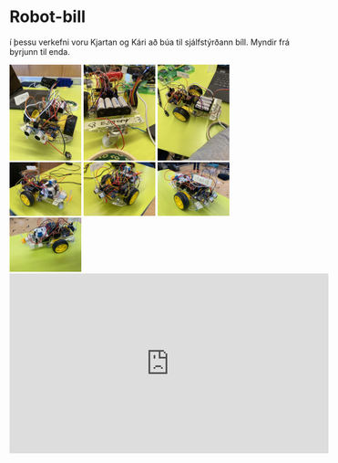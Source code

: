 # Robot-bill
í þessu verkefni voru Kjartan og Kári að búa til sjálfstýrðann bíll.
Myndir frá byrjunn til enda.


<img src= https://github.com/Kjartan06/Robot-bill/blob/main/Redo/04E06FA5-2544-491D-9DF9-96B246FAB65C%20(1).JPG width="25%" height="25%">
<img src= https://github.com/Kjartan06/Robot-bill/blob/main/Redo/2C803302-92E1-4D02-879C-39807A0E5B1D%20(1).JPG (1).JPG width="25%" height="25%">
<img src= https://github.com/Kjartan06/Robot-bill/blob/main/Redo/93B08EB6-BC96-48D6-A5C0-38B36A728D7F%20(1).JPG width="25%" height="25%">
<img src= https://github.com/Kjartan06/Robot-bill/blob/main/Redo/IMG_6873%20(1).JPG width="25%" height="25%">
<img src= https://github.com/Kjartan06/Robot-bill/blob/main/Redo/IMG_6874%20(1).JPG width="25%" height="25%">
<img src= https://github.com/Kjartan06/Robot-bill/blob/main/Redo/IMG_6875%20(1).JPG width="25%" height="25%">
<img src= https://github.com/Kjartan06/Robot-bill/blob/main/Redo/IMG_6876%20(1).JPG width="25%" height="25%">




<iframe width="560" height="315" src="https://www.youtube.com/embed/VIDEO_ID" frameborder="0" allowfullscreen></iframe>
